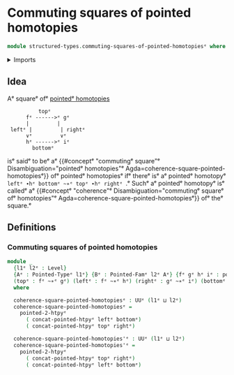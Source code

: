 # Commuting squares of pointed homotopies

```agda
module structured-types.commuting-squares-of-pointed-homotopiesᵉ where
```

<details><summary>Imports</summary>

```agda
open import foundation.universe-levelsᵉ

open import structured-types.pointed-2-homotopiesᵉ
open import structured-types.pointed-dependent-functionsᵉ
open import structured-types.pointed-families-of-typesᵉ
open import structured-types.pointed-homotopiesᵉ
open import structured-types.pointed-typesᵉ
```

</details>

## Idea

Aᵉ squareᵉ ofᵉ [pointedᵉ homotopies](structured-types.pointed-homotopies.mdᵉ)

```text
          topᵉ
      fᵉ ------>ᵉ gᵉ
      |         |
 leftᵉ |         | rightᵉ
      ∨ᵉ         ∨ᵉ
      hᵉ ------>ᵉ iᵉ
        bottomᵉ
```

isᵉ saidᵉ to beᵉ aᵉ
{{#conceptᵉ "commutingᵉ square"ᵉ Disambiguation="pointedᵉ homotopies"ᵉ Agda=coherence-square-pointed-homotopiesᵉ}}
ofᵉ pointedᵉ homotopiesᵉ ifᵉ thereᵉ isᵉ aᵉ pointedᵉ homotopyᵉ
`leftᵉ ∙hᵉ bottomᵉ ~∗ᵉ topᵉ ∙hᵉ rightᵉ `.ᵉ Suchᵉ aᵉ pointedᵉ homotopyᵉ isᵉ calledᵉ aᵉ
{{#conceptᵉ "coherence"ᵉ Disambiguation="commutingᵉ squareᵉ ofᵉ homotopies"ᵉ Agda=coherence-square-pointed-homotopiesᵉ}}
ofᵉ theᵉ square.ᵉ

## Definitions

### Commuting squares of pointed homotopies

```agda
module _
  {l1ᵉ l2ᵉ : Level}
  {Aᵉ : Pointed-Typeᵉ l1ᵉ} {Bᵉ : Pointed-Famᵉ l2ᵉ Aᵉ} {fᵉ gᵉ hᵉ iᵉ : pointed-Πᵉ Aᵉ Bᵉ}
  (topᵉ : fᵉ ~∗ᵉ gᵉ) (leftᵉ : fᵉ ~∗ᵉ hᵉ) (rightᵉ : gᵉ ~∗ᵉ iᵉ) (bottomᵉ : hᵉ ~∗ᵉ iᵉ)
  where

  coherence-square-pointed-homotopiesᵉ : UUᵉ (l1ᵉ ⊔ l2ᵉ)
  coherence-square-pointed-homotopiesᵉ =
    pointed-2-htpyᵉ
      ( concat-pointed-htpyᵉ leftᵉ bottomᵉ)
      ( concat-pointed-htpyᵉ topᵉ rightᵉ)

  coherence-square-pointed-homotopies'ᵉ : UUᵉ (l1ᵉ ⊔ l2ᵉ)
  coherence-square-pointed-homotopies'ᵉ =
    pointed-2-htpyᵉ
      ( concat-pointed-htpyᵉ topᵉ rightᵉ)
      ( concat-pointed-htpyᵉ leftᵉ bottomᵉ)
```